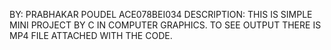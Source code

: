 BY: PRABHAKAR POUDEL
ACE078BEI034
DESCRIPTION: THIS IS SIMPLE MINI PROJECT BY C IN COMPUTER GRAPHICS. TO SEE OUTPUT THERE IS MP4 FILE ATTACHED WITH THE CODE.
